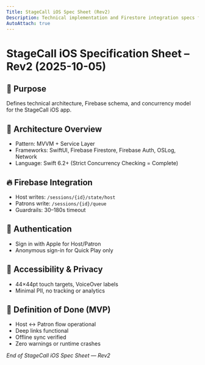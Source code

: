 ```yaml
---
Title: StageCall iOS Spec Sheet (Rev2)
Description: Technical implementation and Firestore integration specs for StageCall MVP (2025-10-05).
AutoAttach: true
---
```


# StageCall iOS Specification Sheet – Rev2 (2025-10-05)

## 🎯 Purpose
Defines technical architecture, Firebase schema, and concurrency model for the StageCall iOS app.

## 🧩 Architecture Overview
- Pattern: MVVM + Service Layer
- Frameworks: SwiftUI, Firebase Firestore, Firebase Auth, OSLog, Network
- Language: Swift 6.2+ (Strict Concurrency Checking = Complete)

## 🔥 Firebase Integration
- Host writes: `/sessions/{id}/state/host`
- Patrons write: `/sessions/{id}/queue`
- Guardrails: 30–180s timeout

## 🧠 Authentication
- Sign in with Apple for Host/Patron
- Anonymous sign-in for Quick Play only

## 🧩 Accessibility & Privacy
- 44×44pt touch targets, VoiceOver labels
- Minimal PII, no tracking or analytics

## 🧱 Definition of Done (MVP)
- Host ↔ Patron flow operational
- Deep links functional
- Offline sync verified
- Zero warnings or runtime crashes

_End of StageCall iOS Spec Sheet — Rev2_
